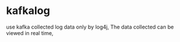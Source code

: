 # kafkalog
use kafka collected log data only by log4j, The data collected can be viewed in real time, 
